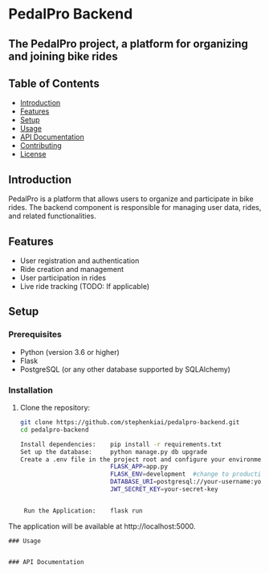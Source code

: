 # PedalPro Backend

## The PedalPro project, a platform for organizing and joining bike rides

## Table of Contents
- [Introduction](#introduction)
- [Features](#features)
- [Setup](#setup)
- [Usage](#usage)
- [API Documentation](#api-documentation)
- [Contributing](#contributing)
- [License](#license)

## Introduction

PedalPro is a platform that allows users to organize and participate in bike rides. The backend component is responsible for managing user data, rides, and related functionalities.

## Features

- User registration and authentication
- Ride creation and management
- User participation in rides
- Live ride tracking (TODO: If applicable)

## Setup

### Prerequisites

- Python (version 3.6 or higher)
- Flask
- PostgreSQL (or any other database supported by SQLAlchemy)

### Installation

1. Clone the repository:

   ```bash
   git clone https://github.com/stephenkiai/pedalpro-backend.git
   cd pedalpro-backend

   Install dependencies:    pip install -r requirements.txt
   Set up the database:     python manage.py db upgrade
   Create a .env file in the project root and configure your environment variables:
                            FLASK_APP=app.py
                            FLASK_ENV=development  #change to production when deploying
                            DATABASE_URI=postgresql://your-username:your-password@localhost:5432/your-database-name
                            JWT_SECRET_KEY=your-secret-key


    Run the Application:    flask run
The application will be available at http://localhost:5000.
```
### Usage


### API Documentation



